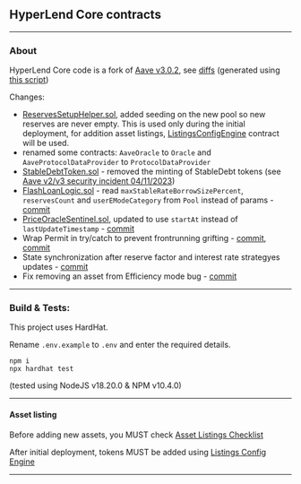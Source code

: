 ## HyperLend Core contracts

---

### About

HyperLend Core code is a fork of [Aave v3.0.2](https://github.com/aave/aave-v3-core), see [diffs](https://gist.github.com/fbslo/ce4d5e6ece9287ce73296c78f5804b6c) (generated using [this script](https://github.com/hyperlendx/code-diff-check/))

Changes:
- [ReservesSetupHelper.sol](https://github.com/hyperlendx/hyperlend-core/blob/master/contracts/deployments/ReservesSetupHelper.sol), added seeding on the new pool so new reserves are never empty. This is used only during the initial deployment, for addition asset listings, [ListingsConfigEngine](https://github.com/hyperlendx/listings-config-engine) contract will be used.
- renamed some contracts: `AaveOracle` to `Oracle` and `AaveProtocolDataProvider` to `ProtocolDataProvider`
- [StableDebtToken.sol](https://github.com/hyperlendx/hyperlend-core/blob/master/contracts/protocol/tokenization/StableDebtToken.sol#L133) - removed the minting of StableDebt tokens (see [Aave v2/v3 security incident 04/11/2023](https://governance.aave.com/t/aave-v2-v3-security-incident-04-11-2023/15335))
- [FlashLoanLogic.sol](https://github.com/hyperlendx/hyperlend-core/blob/d6bd9cb6ef68a3fb5b63e6737c888f0e3470a444/contracts/protocol/libraries/logic/FlashLoanLogic.sol#L151) - read `maxStableRateBorrowSizePercent`, `reservesCount` and `userEModeCategory` from `Pool` instead of params - [commit](https://github.com/hyperlendx/hyperlend-core/commit/d6bd9cb6ef68a3fb5b63e6737c888f0e3470a444)
- [PriceOracleSentinel.sol](https://github.com/hyperlendx/hyperlend-core/blob/master/contracts/protocol/configuration/PriceOracleSentinel.sol#L72), updated to use `startAt` instead of `lastUpdateTimestamp` - [commit](https://github.com/hyperlendx/hyperlend-core/commit/d6bd9cb6ef68a3fb5b63e6737c888f0e3470a444)
- Wrap Permit in try/catch to prevent frontrunning grifting - [commit](https://github.com/hyperlendx/hyperlend-core/commit/9034facb1f04498b3774a19d967797a7f579d558), [commit](https://github.com/hyperlendx/hyperlend-core/commit/00285b664a7ffbbab720f79b762c84c9a727007a)
- State synchronization after reserve factor and interest rate strategyes updates - [commit](https://github.com/hyperlendx/hyperlend-core/commit/00285b664a7ffbbab720f79b762c84c9a727007a)
- Fix removing an asset from Efficiency mode bug - [commit](https://github.com/hyperlendx/hyperlend-core/commit/5cc5efe1c91230dd2aaef1b5a330b8bef63fea83)

---

### Build & Tests:

This project uses HardHat.

Rename `.env.example` to `.env` and enter the required details.

```
npm i
npx hardhat test
```

(tested using NodeJS v18.20.0 & NPM v10.4.0)

---

#### Asset listing

Before adding new assets, you MUST check [Asset Listings Checklist](https://github.com/hyperlendx/hyperlend-security/blob/master/checklists/asset-listing.md)

After initial deployment, tokens MUST be added using [Listings Config Engine](https://github.com/hyperlendx/listings-config-engine)

---